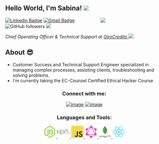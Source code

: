 <h2>Hello World, I'm Sabina! <img src="https://media.giphy.com/media/12oufCB0MyZ1Go/giphy.gif" width="50"></h2>
<img align='right' src='https://media.giphy.com/media/L1R1tvI9svkIWwpVYr/giphy.gif' width='200"'>


 [![Linkedin Badge](https://img.shields.io/badge/-Sabina-blue?style=flat-square&logo=Linkedin&logoColor=white&link=https://www.linkedin.com/in/sabina-brufani-2315131/)](https://www.linkedin.com/in/sabina-brufani-2315131/) 
[![Gmail Badge](https://img.shields.io/badge/-Gmail-Red?style=flat-square&logo=Gmail&logoColor=red&color=d3d3d3&link=mailto:csabina.brufani@gmail.com)](mailto:sabina.brufani@gmail.com)
![GitHub followers](https://img.shields.io/github/followers/sabinabrufani?label=Follow&style=social)
![](https://visitor-badge.glitch.me/badge?page_id=sabinabrufani.sabinabrufani)
<p><em> Chief Operating Officer & Technical Support at  <a href="https://girocredito.it/"> GiroCredito  </a><img src="https://media.giphy.com/media/WUlplcMpOCEmTGBtBW/giphy.gif" width="30"> 
</em></p>

## About :sunglasses:
- Customer Success and Technical Support Engineer specialized in managing complex processes, assisting clients, troubleshooting and solving problems.
- I'm currently taking the EC-Counsel Certified Ethical Hacker Course 



<h3 align="center">Connect with me:</h3>
<div align="center">

[![image](https://img.shields.io/badge/LinkedIn-0077B5?style=for-the-badge&logo=linkedin&logoColor=white)](https://www.linkedin.com/in/sabina-brufani-2315131/)
[![image](https://img.shields.io/badge/Gmail-D14836?style=for-the-badge&logo=gmail&logoColor=white)](mailto:sabina.brufani@gmail.com)
  
</div>

<h3 align="center">Languages and Tools:</h3>

<p align="center"> 
  <a href="https://www.w3.org/nodejs/" target="_blank"> 
    <img src="https://raw.githubusercontent.com/devicons/devicon/master/icons/nodejs/nodejs-original.svg" alt="nodejs" width="40" height="40"/> 
  </a>
  <a href="https://nextjs.org/docs/getting-started" target="_blank"> 
    <img src="https://raw.githubusercontent.com/devicons/devicon/master/icons/nextjs/nextjs-original-wordmark.svg" alt="NextJS" width="40" height="40"/> 
  </a> 
  <a href="https://developer.mozilla.org/en-US/docs/Web/JavaScript" target="_blank"> 
    <img src="https://raw.githubusercontent.com/devicons/devicon/master/icons/javascript/javascript-original.svg" alt="javascript" width="40" height="40"/> 
  </a> 
  <a href="https://graphql.org/" target="_blank"> 
    <img src="https://raw.githubusercontent.com/devicons/devicon/master/icons/graphql/graphql-plain.svg" alt="graphql" width="40" height="40"/> 
  </a> 
  <a href="https://www.mongodb.com/" target="_blank"> 
    <img src="https://raw.githubusercontent.com/devicons/devicon/master/icons/mongodb/mongodb-original-wordmark.svg" alt="mongodb" width="40" height="40"/> 
  </a>
  <a href="https://it.reactjs.org/" target="_blank"> 
    <img src="https://raw.githubusercontent.com/devicons/devicon/master/icons/react/react-original.svg" alt="react" width="40" height="40"/> 
  </a>
</p>
